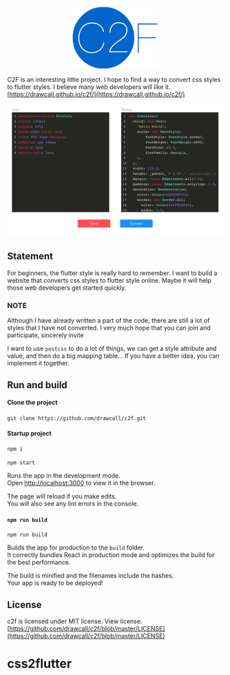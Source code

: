 <p align="center">
  <img src="https://raw.githubusercontent.com/drawcall/c2f/master/logo/c2f.png" />
</p>

C2F is an interesting little project. I hope to find a way to convert css styles to flutter styles. I believe many web developers will like it. [https://drawcall.github.io/c2f/](https://drawcall.github.io/c2f/)

![](https://github.com/drawcall/c2f/blob/master/logo/map.png?raw=true)

## Statement

For beginners, the flutter style is really hard to remember. I want to build a website that converts css styles to flutter style online. Maybe it will help those web developers get started quickly.

### NOTE

Although I have already written a part of the code, there are still a lot of styles that I have not converted. I very much hope that you can join and participate, sincerely invite

I want to use `postcss` to do a lot of things, we can get a style attribute and value, and then do a big mapping table... If you have a better idea, you can implement it together.

## Run and build

#### Clone the project

`git clone https://github.com/drawcall/c2f.git`

#### Startup project

```shell
npm i

npm start
```

Runs the app in the development mode.<br>
Open [http://localhost:3000](http://localhost:3000) to view it in the browser.

The page will reload if you make edits.<br>
You will also see any lint errors in the console.

#### `npm run build`

```shell
npm run build
```

Builds the app for production to the `build` folder.<br>
It correctly bundles React in production mode and optimizes the build for the best performance.

The build is minified and the filenames include the hashes.<br>
Your app is ready to be deployed!

## License
c2f is licensed under MIT license. View license. [https://github.com/drawcall/c2f/blob/master/LICENSE](https://github.com/drawcall/c2f/blob/master/LICENSE)
# css2flutter
